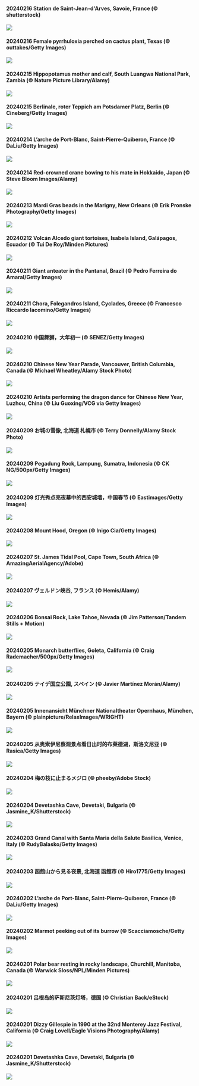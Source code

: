 #### 20240216 Station de Saint-Jean-d'Arves, Savoie, France (© shutterstock)

![](20240216_SkiResort_1920x1080.jpg)

#### 20240216 Female pyrrhuloxia perched on cactus plant, Texas (© outtakes/Getty Images)

![](20240216_BackyardBird_1920x1080.jpg)

#### 20240215 Hippopotamus mother and calf, South Luangwa National Park, Zambia (© Nature Picture Library/Alamy)

![](20240215_HippopotamusDay_1920x1080.jpg)

#### 20240215 Berlinale, roter Teppich am Potsdamer Platz, Berlin (© Cineberg/Getty Images)

![](20240215_BerlinalePalast_1920x1080.jpg)

#### 20240214 L’arche de Port-Blanc, Saint-Pierre-Quiberon, France (© DaLiu/Getty Images)

![](20240214_Chandeleur_1920x1080.jpg)

#### 20240214 Red-crowned crane bowing to his mate in Hokkaido, Japan (© Steve Bloom Images/Alamy)

![](20240214_BowingCrane_1920x1080.jpg)

#### 20240213 Mardi Gras beads in the Marigny, New Orleans (© Erik Pronske Photography/Getty Images)

![](20240213_MarignyBeads_1920x1080.jpg)

#### 20240212 Volcán Alcedo giant tortoises, Isabela Island, Galápagos, Ecuador (© Tui De Roy/Minden Pictures)

![](20240212_GiantTortoise_1920x1080.jpg)

#### 20240211 Giant anteater in the Pantanal, Brazil (© Pedro Ferreira do Amaral/Getty Images)

![](20240211_GiantAnteaterBR_1920x1080.jpg)

#### 20240211 Chora, Folegandros Island, Cyclades, Greece (© Francesco Riccardo Iacomino/Getty Images)

![](20240211_FolegandrosGreece_1920x1080.jpg)

#### 20240210 中国舞狮，大年初一 (© SENEZ/Getty Images)

![](20240210_SpringFestival_1920x1080.jpg)

#### 20240210 Chinese New Year Parade, Vancouver, British Columbia, Canada (© Michael Wheatley/Alamy Stock Photo)

![](20240210_ChineseNYParade_1920x1080.jpg)

#### 20240210 Artists performing the dragon dance for Chinese New Year, Luzhou, China (© Liu Guoxing/VCG via Getty Images)

![](20240210_ChinaDragon_1920x1080.jpg)

#### 20240209 お城の雪像, 北海道 札幌市 (© Terry Donnelly/Alamy Stock Photo)

![](20240209_SapporoSnowFest_1920x1080.jpg)

#### 20240209 Pegadung Rock, Lampung, Sumatra, Indonesia (© CK NG/500px/Getty Images)

![](20240209_PegadungRocks_1920x1080.jpg)

#### 20240209 灯光秀点亮夜幕中的西安城墙，中国春节 (© Eastimages/Getty Images)

![](20240209_ChineseNewYearEve_1920x1080.jpg)

#### 20240208 Mount Hood, Oregon (© Inigo Cia/Getty Images)

![](20240208_MtHoodOregon_1920x1080.jpg)

#### 20240207 St. James Tidal Pool, Cape Town, South Africa (© AmazingAerialAgency/Adobe)

![](20240207_StJamesPool_1920x1080.jpg)

#### 20240207 ヴェルドン峡谷, フランス (© Hemis/Alamy)

![](20240207_GrandCanyonVerdon_1920x1080.jpg)

#### 20240206 Bonsai Rock, Lake Tahoe, Nevada (© Jim Patterson/Tandem Stills + Motion)

![](20240206_LakeTahoeRock_1920x1080.jpg)

#### 20240205 Monarch butterflies, Goleta, California (© Craig Rademacher/500px/Getty Images)

![](20240205_WesternMonarchs_1920x1080.jpg)

#### 20240205 テイデ国立公園, スペイン (© Javier Martínez Morán/Alamy)

![](20240205_TeideNational_1920x1080.jpg)

#### 20240205 Innenansicht Münchner Nationaltheater Opernhaus, München, Bayern (© plainpicture/RelaxImages/WRIGHT)

![](20240205_MunichOperaHouse_1920x1080.jpg)

#### 20240205 从奥索伊尼察观景点看日出时的布莱德湖，斯洛文尼亚 (© Rasica/Getty Images)

![](20240205_LakeBledSunrise_1920x1080.jpg)

#### 20240204 梅の枝に止まるメジロ  (© pheeby/Adobe Stock)

![](20240204_Risshun_1920x1080.jpg)

#### 20240204 Devetashka Cave, Devetaki, Bulgaria (© Jasmine_K/Shutterstock)

![](20240204_DevetashkaCave_1920x1080.jpg)

#### 20240203 Grand Canal with Santa Maria della Salute Basilica, Venice, Italy (© RudyBalasko/Getty Images)

![](20240203_VeniceCarnival_1920x1080.jpg)

#### 20240203 函館山から見る夜景, 北海道 函館市 (© Hiro1775/Getty Images)

![](20240203_Hakodate_1920x1080.jpg)

#### 20240202 L’arche de Port-Blanc, Saint-Pierre-Quiberon, France (© DaLiu/Getty Images)

![](20240202_Chandeleur_1920x1080.jpg)

#### 20240202 Marmot peeking out of its burrow (© Scacciamosche/Getty Images)

![](20240202_AlpineMarmot_1920x1080.jpg)

#### 20240201 Polar bear resting in rocky landscape, Churchill, Manitoba, Canada (© Warwick Sloss/NPL/Minden Pictures)

![](20240201_PolarBearResting_1920x1080.jpg)

#### 20240201 吕根岛的萨斯尼茨灯塔，德国 (© Christian Back/eStock)

![](20240201_HalbinselJasmund_1920x1080.jpg)

#### 20240201 Dizzy Gillespie in 1990 at the 32nd Monterey Jazz Festival, California (© Craig Lovell/Eagle Visions Photography/Alamy)

![](20240201_DizzyGillespie_1920x1080.jpg)

#### 20240201 Devetashka Cave, Devetaki, Bulgaria (© Jasmine_K/Shutterstock)

![](20240201_DevetashkaCave_1920x1080.jpg)


